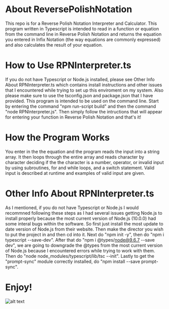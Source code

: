 # About ReversePolishNotation
This repo is for a Reverse Polish Notation Interpreter and Calculator. This program written in Typescript is intended to read in a function or equation from the command line in Reverse Polish Notation and returns the equation you entered in Infix Notation (the way equations are commonly expressed) and also calculates the result of your equation.

# How to Use RPNInterpreter.ts
If you do not have Typescript or Node.js installed, please see Other Info About RPNInterpreter.ts which contains install instructions and other issues that I encountered while trying to set up this enviroment on my system. Also please make sure to use the tsconfig.json and package.json that I have provided. This program is intended to be used on the command line. Start by entering the command "npm run-script build" and then the command "node RPNInterpreter.js". Then simply follow the intructions that will appear for entering your function in Reverse Polish Notation and that's it!

# How the Program Works
You enter in the the equation and the program reads the input into a string array. It then loops through the entire array and reads character by character deciding if the the character is a number, operator, or invalid input by using subroutines, for and while loops, and a switch statement. Valid input is described at runtime and examples of valid input are given.

# Other Info About RPNInterpreter.ts
As I mentioned, if you do not have Typescript or Node.js I would recommned following these steps as I had several issues getting Node.js to install properly because the most current version of Node.js (10.0.0) had some interal bugs within the software. So first just install the most update to date version of Node.js from their website. Then make the director you wish to put the project in and then cd into it. Next do "npm init -y", then do "npm i typescript --save-dev". After that do "npm i @types/node@9.6.7 --save dev", we are going to downgrade the @types from the most current version of Node.js because I encountered errors while trying to work with them. Then do "node node_modules/typescript/lib/tsc --init". Lastly to get the "prompt-sync" module correctly installed, do "npm install --save prompt-sync".

 # Enjoy!
![alt text](https://media.giphy.com/media/BmmfETghGOPrW/giphy.gif)
